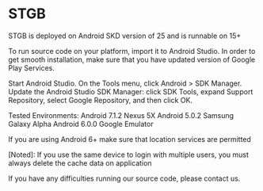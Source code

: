 # STGB 
STGB is deployed on Android SKD version of 25 and is runnable on 15+

To run source code on your platform, import it to Android Studio.
In order to get smooth installation, make sure that you have updated
version of Google Play Services.

Start Android Studio.
On the Tools menu, click Android > SDK Manager.
Update the Android Studio SDK Manager: click SDK Tools, expand Support Repository, 
select Google Repository, and then click OK.

Tested Environments:
Android 7.1.2 Nexus 5X
Android 5.0.2 Samsung Galaxy Alpha
Android 6.0.0 Google Emulator

If you are using Android 6+ make sure that location services are permitted

[Noted]: If you use the same device to login with multiple users, you must always delete the cache data on application

If you have any difficulties running our source code, please contact us.
